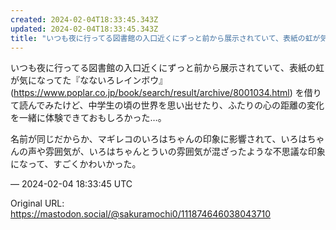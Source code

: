 ```yaml
---
created: 2024-02-04T18:33:45.343Z
updated: 2024-02-04T18:33:45.343Z
title: "いつも夜に行ってる図書館の入口近くにずっと前から展示されていて、表紙の虹が気にな[...]"
---
```


<p>いつも夜に行ってる図書館の入口近くにずっと前から展示されていて、表紙の虹が気になってた『なないろレインボウ』(<a href="https://www.poplar.co.jp/book/search/result/archive/8001034.html" target="_blank" rel="nofollow noopener" translate="no"><span class="invisible">https://www.</span><span class="ellipsis">poplar.co.jp/book/search/resul</span><span class="invisible">t/archive/8001034.html</span></a>) を借りて読んでみたけど、中学生の頃の世界を思い出せたり、ふたりの心の距離の変化を一緒に体験できておもしろかった…。</p><p>名前が同じだからか、マギレコのいろはちゃんの印象に影響されて、いろはちゃんの声や雰囲気が、いろはちゃんとういの雰囲気が混ざったような不思議な印象になって、すごくかわいかった。</p>

&mdash; 2024-02-04 18:33:45 UTC

Original URL: https://mastodon.social/@sakuramochi0/111874646038043710
